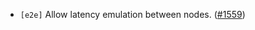- `[e2e]` Allow latency emulation between nodes.
  ([\#1559](https://github.com/depinnetwork/por-consensus/pull/1559))